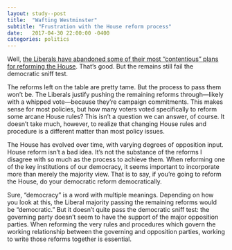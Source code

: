 ```yaml
---
layout: study--post
title:  "Wafting Westminster"
subtitle: "Frustration with the House reform process"
date:   2017-04-30 22:00:00 -0400
categories: politics
---
```


Well, [the Liberals have abandoned some of their most “contentious” plans for reforming the House](http://www.cbc.ca/news/politics/wherry-liberals-parliament-reform-1.4092596). That’s good. But the remains still fail the democratic sniff test.

The reforms left on the table are pretty tame. But the process to pass them won’t be. The Liberals justify pushing the remaining reforms through—likely with a whipped vote—because they’re campaign commitments. This makes sense for most policies, but how many voters voted specifically to reform some arcane House rules? This isn’t a question we can answer, of course. It doesn’t take much, however, to realize that changing House rules and procedure is a different matter than most policy issues.

The House has evolved over time, with varying degrees of opposition input. House reform isn’t a bad idea. It’s not the substance of the reforms I disagree with so much as the process to achieve them. When reforming one of the key institutions of our democracy, it seems important to incorporate more than merely the majority view. That is to say, if you’re going to reform the House, do your democratic reform democratically.

Sure, “democracy” is a word with multiple meanings. Depending on how you look at this, the Liberal majority passing the remaining reforms would be “democratic.” But it doesn’t quite pass the democratic sniff test: the governing party doesn’t seem to have the support of the major opposition parties. When reforming the very rules and procedures which govern the working relationship between the governing and opposition parties, working to write those reforms together is essential.
